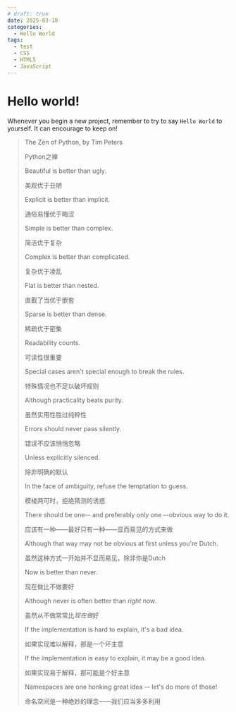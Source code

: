 ```yaml
---
# draft: true 
date: 2025-03-10
categories:
  - Hello World
tags:
  - test
  - CSS
  - HTML5
  - JavaScript
---
```


# Hello world!

Whenever you begin a new project, remember to try to say `Hello World` to yourself. It can encourage to keep on!

<!-- more -->

> The Zen of Python, by Tim Peters
> 
> Python之禅
> 
> Beautiful is better than ugly.
> 
> 美观优于丑陋
> 
> Explicit is better than implicit.
> 
> 通俗易懂优于晦涩
> 
> Simple is better than complex.
> 
> 简洁优于复杂
> 
> Complex is better than complicated.
> 
> 复杂优于凌乱
> 
> Flat is better than nested.
> 
> 直截了当优于嵌套
> 
> Sparse is better than dense.
> 
> 稀疏优于密集
> 
> Readability counts.
> 
> 可读性很重要
> 
> Special cases aren't special enough to break the rules.
> 
> 特殊情况也不足以破坏规则
> 
> Although practicality beats purity.
> 
> 虽然实用性胜过纯粹性
> 
> Errors should never pass silently.
> 
> 错误不应该悄悄忽略
> 
> Unless explicitly silenced.
> 
> 除非明确的默认
> 
> In the face of ambiguity, refuse the temptation to guess.
> 
> 模棱两可时，拒绝猜测的诱惑
> 
> There should be one-- and preferably only one --obvious way to do it.
> 
> 应该有一种——最好只有一种——显而易见的方式来做
> 
> Although that way may not be obvious at first unless you're Dutch.
> 
> 虽然这种方式一开始并不显而易见，除非你是Dutch
> 
> Now is better than never.
> 
> 现在做比不做要好
> 
> Although never is often better than *right* now.
> 
> 虽然从不做常常比*现在做*好
> 
> If the implementation is hard to explain, it's a bad idea.
> 
> 如果实现难以解释，那是一个坏主意
> 
> If the implementation is easy to explain, it may be a good idea.
> 
> 如果实现易于解释，那可能是个好主意
> 
> Namespaces are one honking great idea -- let's do more of those!
> 
> 命名空间是一种绝妙的理念——我们应当多多利用